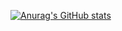 [![Anurag's GitHub stats](https://github-readme-stats.vercel.app/api?username=anuraghazra)](https://github.com/Wonsang222/github-readme-stats)
